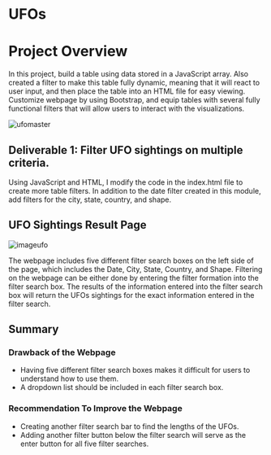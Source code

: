 # UFOs

# Project Overview 

In this project, build a table using data stored in a JavaScript array. Also created a filter to make this table fully dynamic, meaning that it will react to user input, and then place the table into an HTML file for easy viewing. Customize webpage by using Bootstrap, and equip tables with several fully functional filters that will allow users to interact with the visualizations. 


![ufomaster](https://user-images.githubusercontent.com/58860105/139594559-7d23f3ac-e4dd-41c9-8317-1c90c82da6dc.PNG)




## Deliverable 1: Filter UFO sightings on multiple criteria.
Using JavaScript and HTML, I modify the code in the index.html file to create more table filters. In addition to the date filter created in this module, add filters for the city, state, country, and shape.

## UFO Sightings Result Page

![imageufo](https://user-images.githubusercontent.com/58860105/139594511-62f0074e-c925-4fb4-8aa9-635062e1aafb.PNG)

The webpage includes five different filter search boxes on the left side of the page, which includes the Date, City, State, Country, and Shape. Filtering on the webpage can be either done by entering the filter formation into the filter search box. The results of the information entered into the filter search box will return the UFOs sightings for the exact information entered in the filter search.


## Summary 

### Drawback of the Webpage
  * Having five different filter search boxes makes it difficult for users to understand how to use them.
  * A dropdown list should be included in each filter search box.
### Recommendation To Improve the Webpage 
  * Creating another filter search bar to find the lengths of the UFOs.
  * Adding another filter button below the filter search will serve as the enter button for all five filter searches.

